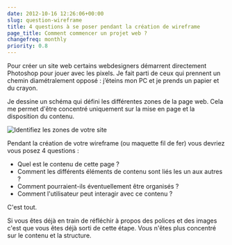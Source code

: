 ```yaml
---
date: 2012-10-16 12:26:06+00:00
slug: question-wireframe
title: 4 questions à se poser pendant la création de wireframe
page_title: Comment commencer un projet web ?
changefreq: monthly
priority: 0.8
---
```


Pour créer un site web certains webdesigners démarrent directement Photoshop pour jouer avec les pixels.
Je fait parti de ceux qui prennent un chemin diamétralement opposé : j’éteins mon PC et je prends un papier et du crayon.

Je dessine un schéma qui défini les différentes zones de la page web. Cela me permet d'être concentré uniquement sur la mise en page et la disposition du contenu.

![Identifiez les zones de votre site](http://davidleuliette.com/wordPress/wp-content/uploads/2012/10/question_wireframe-300x224.png)


Pendant la création de votre wireframe (ou maquette fil de fer) vous devriez vous posez 4 questions :

* Quel est le contenu de cette page ?
* Comment les différents éléments de contenu sont liés les un aux autres ?
* Comment pourraient-ils éventuellement être organisés ?
* Comment l'utilisateur peut interagir avec ce contenu ?


C'est tout.


Si vous êtes déjà en train de réfléchir à propos des polices et des images c'est que vous êtes déjà sorti de cette étape. Vous n'êtes plus concentré sur le contenu et la structure.






